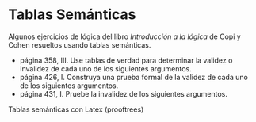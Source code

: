 # Tablas Semánticas

Algunos ejercicios de lógica del libro *Introducción a la lógica* de Copi y Cohen
resueltos usando tablas semánticas.

* página 358, III. Use tablas de verdad para determinar la validez o
invalidez de cada uno de los siguientes argumentos.
* página 426, I. Construya una prueba formal de la validez de cada uno de
  los siguientes argumentos.
* página 431, I. Pruebe la invalidez de los siguientes argumentos.

Tablas semánticas con Latex (prooftrees)
